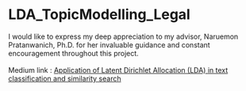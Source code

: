 # LDA_TopicModelling_Legal
I would like to express my deep appreciation to my advisor, Naruemon Pratanwanich, Ph.D. for her invaluable guidance and constant encouragement throughout this project.<br><br>
Medium link : [Application of Latent Dirichlet Allocation (LDA) in text classification and similarity search](https://medium.com/@pream.jun/application-of-latent-dirichlet-allocation-lda-in-text-classification-and-similarity-search-42efddc2cbd3)
